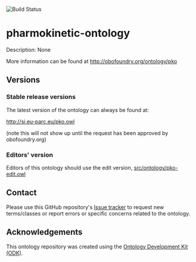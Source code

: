 
![Build Status](https://github.com/Crispae/pkonto/workflows/CI/badge.svg)
# pharmokinetic-ontology

Description: None

More information can be found at http://obofoundry.org/ontology/pko

## Versions

### Stable release versions

The latest version of the ontology can always be found at:

http://si.eu-parc.eu/pko.owl

(note this will not show up until the request has been approved by obofoundry.org)

### Editors' version

Editors of this ontology should use the edit version, [src/ontology/pko-edit.owl](src/ontology/pko-edit.owl)

## Contact

Please use this GitHub repository's [Issue tracker](https://github.com/Crispae/pkonto/issues) to request new terms/classes or report errors or specific concerns related to the ontology.

## Acknowledgements

This ontology repository was created using the [Ontology Development Kit (ODK)](https://github.com/INCATools/ontology-development-kit).